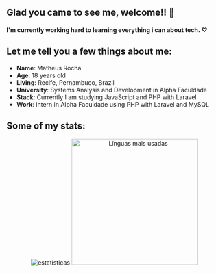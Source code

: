 ## Glad you came to see me, welcome!! 👋

 #### I'm currently working hard to learning everything i can about tech. ♡

## Let me tell you a few things about me:
* **Name**: Matheus Rocha
* **Age**: 18 years old
* **Living**: Recife, Pernambuco, Brazil
* **University**: Systems Analysis and Development in Alpha Faculdade
* **Stack**: Currently I am studying JavaScript and PHP with Laravel
* **Work**: Intern in Alpha Faculdade using PHP with Laravel and MySQL

## Some of my stats:
<p align="center">
<img src="https://github-readme-stats.vercel.app/api?username=Mathz78&show_icons=true&theme=white" alt="estatísticas"/>

<img style="height: 295px;" src="https://github-readme-stats.vercel.app/api/top-langs/?username=Mathz78&layout=compact" alt="Línguas mais usadas"/>
</p>

<!--
**Mathz78/Mathz78** is a ✨ _special_ ✨ repository because its `README.md` (this file) appears on your GitHub profile.

Here are some ideas to get you started:
- 🔭 I’m currently working on ...
- 🌱 I’m currently learning ...
- 👯 I’m looking to collaborate on ...
- 🤔 I’m looking for help with ...
- 💬 Ask me about ...
- 📫 How to reach me: ...
- 😄 Pronouns: ...
- ⚡ Fun fact: ...
-->
